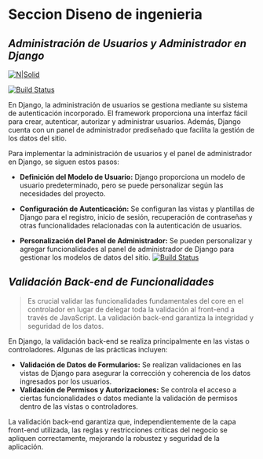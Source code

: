 # Seccion Diseno de ingenieria 
## _Administración de Usuarios y Administrador en Django_

[![N|Solid](https://cldup.com/dTxpPi9lDf.thumb.png)](https://nodesource.com/products/nsolid)

[![Build Status](https://travis-ci.org/joemccann/dillinger.svg?branch=master)](https://travis-ci.org/joemccann/dillinger)

En Django, la administración de usuarios se gestiona mediante su sistema de autenticación incorporado. El framework proporciona una interfaz fácil para crear, autenticar, autorizar y administrar usuarios. Además, Django cuenta con un panel de administrador prediseñado que facilita la gestión de los datos del sitio.

Para implementar la administración de usuarios y el panel de administrador en Django, se siguen estos pasos:
- **Definición del Modelo de Usuario:** Django proporciona un modelo de usuario predeterminado, pero se puede personalizar según las necesidades del proyecto.

- **Configuración de Autenticación:** Se configuran las vistas y plantillas de Django para el registro, inicio de sesión, recuperación de contraseñas y otras funcionalidades relacionadas con la autenticación de usuarios.

- **Personalización del Panel de Administrador:** Se pueden personalizar y agregar funcionalidades al panel de administrador de Django para gestionar los modelos de datos del sitio.
[![Build Status](https://travis-ci.org/joemccann/dillinger.svg?branch=master)](https://travis-ci.org/joemccann/dillinger)
## _Validación Back-end de Funcionalidades_

> Es crucial validar las funcionalidades fundamentales del core 
> en el controlador en lugar de delegar toda la validación al front-end
>  a través de JavaScript. La validación back-end garantiza la integridad 
> y seguridad de los datos.

En Django, la validación back-end se realiza principalmente en las vistas o controladores. Algunas de las prácticas incluyen:

- **Validación de Datos de Formularios:** Se realizan validaciones en las vistas de Django para asegurar la corrección y coherencia de los datos ingresados por los usuarios.
- **Validación de Permisos y Autorizaciones:** Se controla el acceso a ciertas funcionalidades o datos mediante la validación de permisos dentro de las vistas o controladores.

La validación back-end garantiza que, independientemente de la capa front-end utilizada, las reglas y restricciones críticas del negocio se apliquen correctamente, mejorando la robustez y seguridad de la aplicación.
